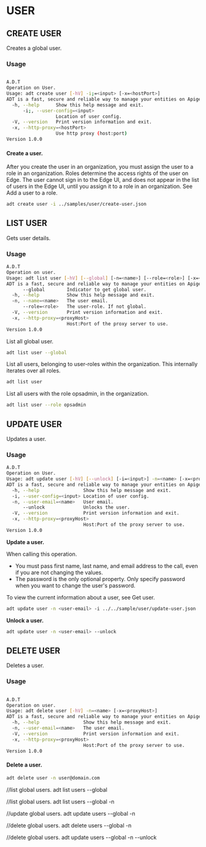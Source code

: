 # USER


## CREATE USER 

Creates a global user.
### Usage
```sh

A.D.T
Operation on User.
Usage: adt create user [-hV] -i;=<input> [-x=<hostPort>]
ADT is a fast, secure and reliable way to manage your entities on Apigee.
  -h, --help      Show this help message and exit.
      -i;, --user-config=<input>
                  Location of user config.
  -V, --version   Print version information and exit.
  -x, --http-proxy=<hostPort>
                  Use http proxy (host:port)
Version 1.0.0
```

#### Create a user.

After you create the user in an organization, you must assign the user to a role in an organization. Roles determine the access rights of the user on Edge. The user cannot sign in to the Edge UI, and does not appear in the list of users in the Edge UI, until you assign it to a role in an organization. See Add a user to a role.

```sh
adt create user -i ../samples/user/create-user.json 
```


## LIST USER 

Gets user details.

### Usage

```sh
A.D.T
Operation on user.
Usage: adt list user [-hV] [--global] [-n=<name>] [--role=<role>] [-x=<proxyHost>]
ADT is a fast, secure and reliable way to manage your entities on Apigee.
      --global        Indicator to get global user.
  -h, --help          Show this help message and exit.
  -n, --name=<name>   The user email.
      --role=<role>   The user-role. If not global.
  -V, --version       Print version information and exit.
  -x, --http-proxy=<proxyHost>
                      Host:Port of the proxy server to use.
Version 1.0.0
```

List all global user.

```sh
adt list user --global 
```

List all users, belonging to user-roles within the organization. This internally iterates over all roles.

```sh
adt list user 
```

List all users with the role opsadmin, in the organization.

```sh
adt list user --role opsadmin 
```

## UPDATE USER 

Updates a user.

### Usage


```sh
A.D.T
Operation on User.
Usage: adt update user [-hV] [--unlock] [-i=<input>] -n=<name> [-x=<proxyHost>]
ADT is a fast, secure and reliable way to manage your entities on Apigee.
  -h, --help                Show this help message and exit.
  -i, --user-config=<input> Location of user config.
  -n, --user-email=<name>   User email.
      --unlock              Unlocks the user.
  -V, --version             Print version information and exit.
  -x, --http-proxy=<proxyHost>
                            Host:Port of the proxy server to use.
Version 1.0.0

```

**Update a user.**

When calling this operation.

- You must pass first name, last name, and email address to the call, even if you are not changing the values.
- The password is the only optional property. Only specify password when you want to change the user's password.

To view the current information about a user, see Get user.

```sh
adt update user -n <user-email> -i ../../sample/user/update-user.json
```

**Unlock a user.**

```sh
adt update user -n <user-email> --unlock
```


## DELETE USER 

Deletes a user.
### Usage

```sh

A.D.T
Operation on user.
Usage: adt delete user [-hV] -n=<name> [-x=<proxyHost>]
ADT is a fast, secure and reliable way to manage your entities on Apigee.
  -h, --help                Show this help message and exit.
  -n, --user-email=<name>   The user email.
  -V, --version             Print version information and exit.
  -x, --http-proxy=<proxyHost>
                            Host:Port of the proxy server to use.
Version 1.0.0

```
#### Delete a user.

```sh
adt delete user -n user@domain.com 
```




//list global users.
adt list users --global


//list global users.
adt list users --global -n <useremail>

//update global users.
adt update users --global -n <useremail>


//delete global users.
adt delete users --global -n <useremail>

//delete global users.
adt update users --global -n <useremail> --unlock